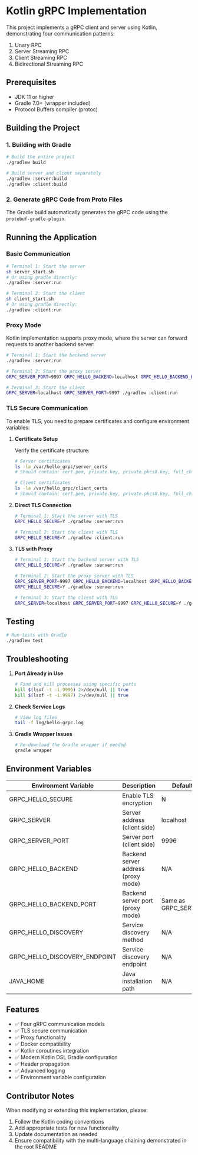 # Kotlin gRPC Implementation

This project implements a gRPC client and server using Kotlin, demonstrating four communication patterns:
1. Unary RPC
2. Server Streaming RPC
3. Client Streaming RPC
4. Bidirectional Streaming RPC

## Prerequisites

- JDK 11 or higher
- Gradle 7.0+ (wrapper included)
- Protocol Buffers compiler (protoc)

## Building the Project

### 1. Building with Gradle

```bash
# Build the entire project
./gradlew build

# Build server and client separately
./gradlew :server:build
./gradlew :client:build
```

### 2. Generate gRPC Code from Proto Files

The Gradle build automatically generates the gRPC code using the `protobuf-gradle-plugin`.

## Running the Application

### Basic Communication

```bash
# Terminal 1: Start the server
sh server_start.sh
# Or using gradle directly:
./gradlew :server:run

# Terminal 2: Start the client
sh client_start.sh
# Or using gradle directly:
./gradlew :client:run
```

### Proxy Mode

Kotlin implementation supports proxy mode, where the server can forward requests to another backend server:

```bash
# Terminal 1: Start the backend server
./gradlew :server:run

# Terminal 2: Start the proxy server
GRPC_SERVER_PORT=9997 GRPC_HELLO_BACKEND=localhost GRPC_HELLO_BACKEND_PORT=9996 ./gradlew :server:run

# Terminal 3: Start the client
GRPC_SERVER=localhost GRPC_SERVER_PORT=9997 ./gradlew :client:run
```

### TLS Secure Communication

To enable TLS, you need to prepare certificates and configure environment variables:

1. **Certificate Setup**

   Verify the certificate structure:
   ```bash
   # Server certificates
   ls -la /var/hello_grpc/server_certs
   # Should contain: cert.pem, private.key, private.pkcs8.key, full_chain.pem, myssl_root.cer
   
   # Client certificates
   ls -la /var/hello_grpc/client_certs
   # Should contain: cert.pem, private.key, private.pkcs8.key, full_chain.pem, myssl_root.cer
   ```

2. **Direct TLS Connection**

   ```bash
   # Terminal 1: Start the server with TLS
   GRPC_HELLO_SECURE=Y ./gradlew :server:run
   
   # Terminal 2: Start the client with TLS
   GRPC_HELLO_SECURE=Y ./gradlew :client:run
   ```

3. **TLS with Proxy**

   ```bash
   # Terminal 1: Start the backend server with TLS
   GRPC_HELLO_SECURE=Y ./gradlew :server:run
   
   # Terminal 2: Start the proxy server with TLS
   GRPC_SERVER_PORT=9997 GRPC_HELLO_BACKEND=localhost GRPC_HELLO_BACKEND_PORT=9996 \
   GRPC_HELLO_SECURE=Y ./gradlew :server:run
   
   # Terminal 3: Start the client with TLS
   GRPC_SERVER=localhost GRPC_SERVER_PORT=9997 GRPC_HELLO_SECURE=Y ./gradlew :client:run
   ```

## Testing

```bash
# Run tests with Gradle
./gradlew test
```

## Troubleshooting

1. **Port Already in Use**
   ```bash
   # Find and kill processes using specific ports
   kill $(lsof -t -i:9996) 2>/dev/null || true
   kill $(lsof -t -i:9997) 2>/dev/null || true
   ```

2. **Check Service Logs**
   ```bash
   # View log files
   tail -f log/hello-grpc.log
   ```

3. **Gradle Wrapper Issues**
   ```bash
   # Re-download the Gradle wrapper if needed
   gradle wrapper
   ```

## Environment Variables

| Environment Variable       | Description                               | Default Value |
|---------------------------|-------------------------------------------|--------------|
| GRPC_HELLO_SECURE         | Enable TLS encryption                     | N            |
| GRPC_SERVER               | Server address (client side)              | localhost    |
| GRPC_SERVER_PORT          | Server port (client side)                 | 9996         |
| GRPC_HELLO_BACKEND        | Backend server address (proxy mode)       | N/A          |
| GRPC_HELLO_BACKEND_PORT   | Backend server port (proxy mode)          | Same as GRPC_SERVER_PORT |
| GRPC_HELLO_DISCOVERY      | Service discovery method                  | N/A          |
| GRPC_HELLO_DISCOVERY_ENDPOINT | Service discovery endpoint            | N/A          |
| JAVA_HOME                 | Java installation path                    | N/A          |

## Features

- ✅ Four gRPC communication models
- ✅ TLS secure communication
- ✅ Proxy functionality
- ✅ Docker compatibility
- ✅ Kotlin coroutines integration
- ✅ Modern Kotlin DSL Gradle configuration
- ✅ Header propagation
- ✅ Advanced logging
- ✅ Environment variable configuration

## Contributor Notes

When modifying or extending this implementation, please:
1. Follow the Kotlin coding conventions
2. Add appropriate tests for new functionality
3. Update documentation as needed
4. Ensure compatibility with the multi-language chaining demonstrated in the root README
